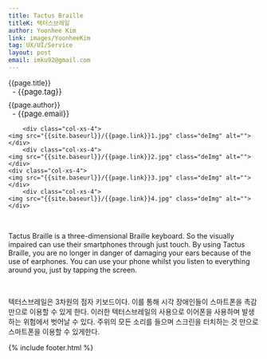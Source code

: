 ```yaml
---
title: Tactus Braille
titleK: 텍터스브레일
author: Yoonhee Kim
link: images/YoonheeKim
tag: UX/UI/Service
layout: post
email: imku92@gmail.com
---	
```


<div class="container">

<div class="deDep">
{{page.title}}<br>
<p style="font-size:15px; margin:0px; padding:0px 0px 0px 8px; margin:0px 0px 8px 0px;">- {{page.tag}}</p>
{{page.author}}<br>
<p style="font-size:15px; margin:0px; padding:0px 0px 0px 8px;">- {{page.email}}</p>
</div>


<div class="row" class="imgcolor">
	
		<div class="col-xs-4">
	<img src="{{site.baseurl}}/{{page.link}}1.jpg" class="deImg" alt=""></div>
		<div class="col-xs-4">
	<img src="{{site.baseurl}}/{{page.link}}2.jpg" class="deImg" alt=""></div>
	<div class="col-xs-4">
	<img src="{{site.baseurl}}/{{page.link}}3.jpg" class="deImg" alt=""></div>
		<div class="col-xs-4">
	<img src="{{site.baseurl}}/{{page.link}}4.jpg" class="deImg" alt=""></div>
	
</div>
<br>

<div class="det lato">



Tactus Braille is a three-dimensional Braille keyboard. So the visually impaired can use their smartphones through just touch. By using Tactus Braille, you are no longer in danger of damaging your ears because of the use of earphones. You can use your phone whilst you listen to everything around you, just by tapping the screen.



</div>

<br>

<div class="noto">

텍터스브레일은 3차원의 점자 키보드이다. 이를 통해 시각 장애인들이 스마트폰을 촉감만으로 이용할 수 있게 한다. 이러한 텍터스브레일의 사용으로 이어폰을 사용하며 발생하는 위험에서 벗어날 수 있다. 주위의 모든 소리를 들으며 스크린을 터치하는 것 만으로 스마트폰을 이용할 수 있게한다. 



</div>
 {% include footer.html %}